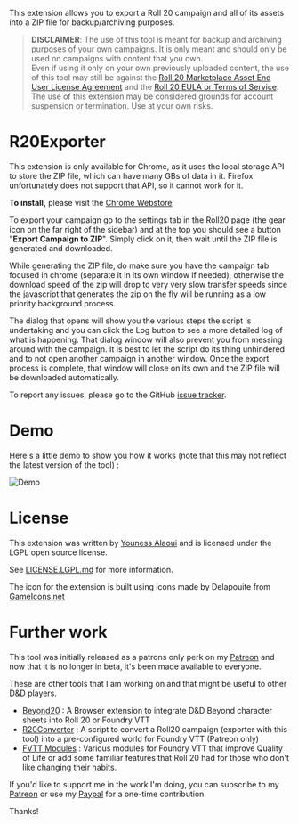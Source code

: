 This extension allows you to export a Roll 20 campaign and all of its assets into a ZIP file for backup/archiving purposes.


> **DISCLAIMER**: 
> The use of this tool is meant for backup and archiving purposes of your own campaigns. It is only meant and should only be used on campaigns with content that you own.  
> Even if using it only on your own previously uploaded content, the use of this tool may still be against the [Roll 20 Marketplace Asset End User License Agreement](https://wiki.roll20.net/Marketplace_Asset_EULA)
> and the [Roll 20 EULA or Terms of Service](https://wiki.roll20.net/Terms_of_Service_and_Privacy_Policy).  
> The use of this extension may be considered grounds for account suspension or termination. Use at your own risks.

# R20Exporter

This extension is only available for Chrome, as it uses the local storage API to store the ZIP file, which can have many GBs of data in it. Firefox unfortunately does not support that API, so it cannot work for it.

**To install,** please visit the [Chrome Webstore](https://chrome.google.com/webstore/detail/r20exporter/apbhfinbjilbkljgcnjjagecnciphnoi)

To export your campaign go to the settings tab in the Roll20 page (the gear icon on the far right of the sidebar) and at the top you should see a button "**Export Campaign to ZIP**". Simply click on it, then wait until the ZIP file is generated and downloaded.

While generating the ZIP file, do make sure you have the campaign tab focused in chrome (separate it in its own window if needed), otherwise the download speed of the zip will drop to very very slow transfer speeds since the javascript that generates the zip on the fly will be running as a low priority background process.

The dialog that opens will show you the various steps the script is undertaking and you can click the Log button to see a more detailed log of what is happening. That dialog window will also prevent you from messing around with the campaign. It is best to let the script do its thing unhindered and to not open another campaign in another window. Once the export process is complete, that window will close on its own and the ZIP file will be downloaded automatically.

To report any issues, please go to the GitHub [issue tracker](https://github.com/kakaroto/R20Exporter/issues).

# Demo

Here's a little demo to show you how it works (note that this may not reflect the latest version of the tool) :

![Demo](images/R20Exporter-demo.gif)

# License

This extension was written by [Youness Alaoui](https://github.com/kakaroto) and is licensed under the LGPL open source license.

See [LICENSE.LGPL.md](LICENSE.LGPL.md) for more information.

The icon for the extension is built using icons made by Delapouite from [GameIcons.net](https://game-icons.net/)

# Further work

This tool was initially released as a patrons only perk on my [Patreon](https://patreon.com/kakaroto) and now that it is no longer in beta, it's been made available to everyone.

These are other tools that I am working on and that might be useful to other D&D players.

* [Beyond20](https://beyond20.here-for-more.info) : A Browser extension to integrate D&D Beyond character sheets into Roll 20 or Foundry VTT
* [R20Converter](https://patreon.com/kakaroto) : A script to convert a Roll20 campaign (exporter with this tool) into a pre-configured world for Foundry VTT (Patreon only)
* [FVTT Modules](https://github.com/kakaroto?utf8=%E2%9C%93&tab=repositories&q=fvtt-module&type=&language=) : Various modules for Foundry VTT that improve Quality of Life or add some familiar features that Roll 20 had for those who don't like changing their habits.

If you'd like to support me in the work I'm doing, you can subscribe to my [Patreon](https://patreon.com/kakaroto) or use my [Paypal](https://www.paypal.me/KaKaRoTo) for a one-time contribution.

Thanks!
